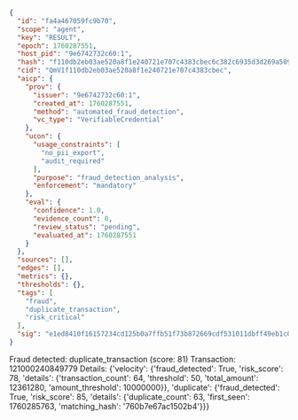 ```json
{
  "id": "fa4a467059fc9b70",
  "scope": "agent",
  "key": "RESULT",
  "epoch": 1760287551,
  "host_pid": "9e6742732c60:1",
  "hash": "f110db2eb03ae520a8f1e240721e707c4383cbec6c382c6935d3d269a5093318",
  "cid": "QmV1f110db2eb03ae520a8f1e240721e707c4383cbec",
  "aicp": {
    "prov": {
      "issuer": "9e6742732c60:1",
      "created_at": 1760287551,
      "method": "automated_fraud_detection",
      "vc_type": "VerifiableCredential"
    },
    "ucon": {
      "usage_constraints": [
        "no_pii_export",
        "audit_required"
      ],
      "purpose": "fraud_detection_analysis",
      "enforcement": "mandatory"
    },
    "eval": {
      "confidence": 1.0,
      "evidence_count": 0,
      "review_status": "pending",
      "evaluated_at": 1760287551
    }
  },
  "sources": [],
  "edges": [],
  "metrics": {},
  "thresholds": {},
  "tags": [
    "fraud",
    "duplicate_transaction",
    "risk_critical"
  ],
  "sig": "e1ed8410f16157234cd125b0a7ffb51f73b872669cdf531011dbff49eb1c0a3a"
}
```

Fraud detected: duplicate_transaction (score: 81)
Transaction: 121000240849779
Details: {'velocity': {'fraud_detected': True, 'risk_score': 78, 'details': {'transaction_count': 64, 'threshold': 50, 'total_amount': 12361280, 'amount_threshold': 10000000}}, 'duplicate': {'fraud_detected': True, 'risk_score': 85, 'details': {'duplicate_count': 63, 'first_seen': 1760285763, 'matching_hash': '760b7e67ac1502b4'}}}